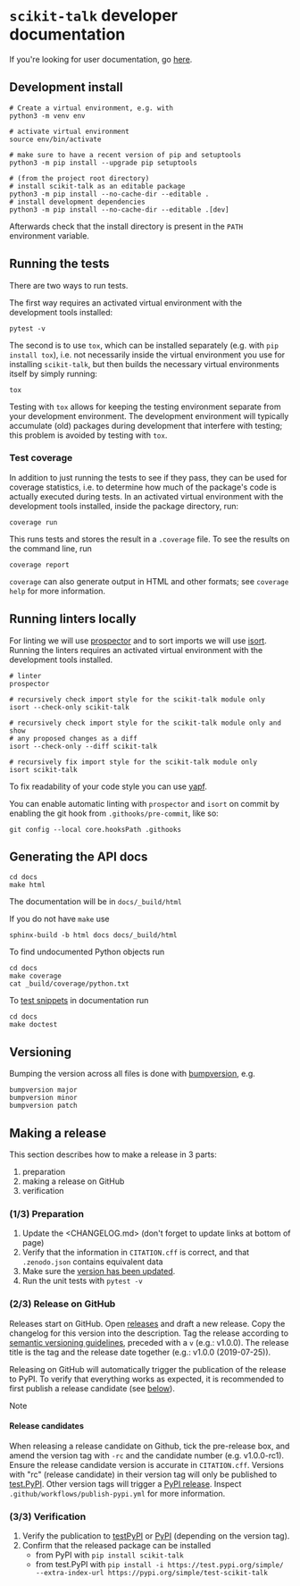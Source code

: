 # `scikit-talk` developer documentation

If you're looking for user documentation, go [here](README.md).

## Development install

```shell
# Create a virtual environment, e.g. with
python3 -m venv env

# activate virtual environment
source env/bin/activate

# make sure to have a recent version of pip and setuptools
python3 -m pip install --upgrade pip setuptools

# (from the project root directory)
# install scikit-talk as an editable package
python3 -m pip install --no-cache-dir --editable .
# install development dependencies
python3 -m pip install --no-cache-dir --editable .[dev]
```

Afterwards check that the install directory is present in the `PATH` environment variable.

## Running the tests

There are two ways to run tests.

The first way requires an activated virtual environment with the development tools installed:

```shell
pytest -v
```

The second is to use `tox`, which can be installed separately (e.g. with `pip install tox`), i.e. not necessarily inside the virtual environment you use for installing `scikit-talk`, but then builds the necessary virtual environments itself by simply running:

```shell
tox
```

Testing with `tox` allows for keeping the testing environment separate from your development environment.
The development environment will typically accumulate (old) packages during development that interfere with testing; this problem is avoided by testing with `tox`.

### Test coverage

In addition to just running the tests to see if they pass, they can be used for coverage statistics, i.e. to determine how much of the package's code is actually executed during tests.
In an activated virtual environment with the development tools installed, inside the package directory, run:

```shell
coverage run
```

This runs tests and stores the result in a `.coverage` file.
To see the results on the command line, run

```shell
coverage report
```

`coverage` can also generate output in HTML and other formats; see `coverage help` for more information.

## Running linters locally

For linting we will use [prospector](https://pypi.org/project/prospector/) and to sort imports we will use
[isort](https://pycqa.github.io/isort/). Running the linters requires an activated virtual environment with the
development tools installed.

```shell
# linter
prospector

# recursively check import style for the scikit-talk module only
isort --check-only scikit-talk

# recursively check import style for the scikit-talk module only and show
# any proposed changes as a diff
isort --check-only --diff scikit-talk

# recursively fix import style for the scikit-talk module only
isort scikit-talk
```

To fix readability of your code style you can use [yapf](https://github.com/google/yapf).

You can enable automatic linting with `prospector` and `isort` on commit by enabling the git hook from `.githooks/pre-commit`, like so:

```shell
git config --local core.hooksPath .githooks
```

## Generating the API docs

```shell
cd docs
make html
```

The documentation will be in `docs/_build/html`

If you do not have `make` use

```shell
sphinx-build -b html docs docs/_build/html
```

To find undocumented Python objects run

```shell
cd docs
make coverage
cat _build/coverage/python.txt
```

To [test snippets](https://www.sphinx-doc.org/en/master/usage/extensions/doctest.html) in documentation run

```shell
cd docs
make doctest
```

## Versioning

Bumping the version across all files is done with [bumpversion](https://github.com/c4urself/bump2version), e.g.

```shell
bumpversion major
bumpversion minor
bumpversion patch
```

## Making a release

This section describes how to make a release in 3 parts:

1. preparation
1. making a release on GitHub
1. verification

### (1/3) Preparation

1. Update the <CHANGELOG.md> (don't forget to update links at bottom of page)
1. Verify that the information in `CITATION.cff` is correct, and that `.zenodo.json` contains equivalent data
1. Make sure the [version has been updated](#versioning).
1. Run the unit tests with `pytest -v`

### (2/3) Release on GitHub

Releases start on GitHub.
Open [releases](https://github.com/elpaco-escience/scikit-talk/releases/new) and draft a new release.
Copy the changelog for this version into the description.
Tag the release according to [semantic versioning guidelines](https://semver.org/), preceded with a `v` (e.g.: v1.0.0).
The release title is the tag and the release date together (e.g.: v1.0.0 (2019-07-25)).

Releasing on GitHub will automatically trigger the publication of the release to PyPI.
To verify that everything works as expected, it is recommended to first publish a release candidate (see [below](#release-candidates)).

> [!NOTE]
>
> #### Release candidates
>
> When releasing a release candidate on Github, tick the pre-release box, and amend the version tag with `-rc` and the candidate number (e.g. v1.0.0-rc1).
> Ensure the release candidate version is accurate in `CITATION.cff`.
> Versions with "rc" (release candidate) in their version tag will only be published to [test.PyPI](https://test.pypi.org/project/test-scikit-talk/).
> Other version tags will trigger a [PyPI release](https://pypi.org/project/scikit-talk/).
> Inspect `.github/workflows/publish-pypi.yml` for more information.

### (3/3) Verification

1. Verify the publication to [testPyPI](https://test.pypi.org/project/test-scikit-talk/) or [PyPI](https://pypi.org/project/scikit-talk/) (depending on the version tag).
1. Confirm that the released package can be installed
    - from PyPI with `pip install scikit-talk`
    - from test.PyPI with `pip install -i https://test.pypi.org/simple/ --extra-index-url https://pypi.org/simple/test-scikit-talk`
